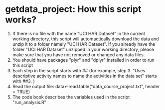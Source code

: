 # getdata_project: How this script works?

1. If there is no file with the name "UCI HAR Dataset" in the current working directory, this script will automactically download the data and unzip it to a folder namely "UCI HAR Dataset". If you already have the folder "UCI HAR Dataset" unzipped in your working directory, please make sure that you have not removed or changed any data files.
2. You should have packages "plyr" and "dplyr" installed in order to run this script
3. Each step in the script starts with ## (for example, step 3. "Uses descriptive activity names to name the activities in the data set" starts with ##3. )
4. Read the output file: data<-read.table("data_course_project.txt", header = TRUE)
5. The code book describes the variables used in the script "run_analysis.R"
